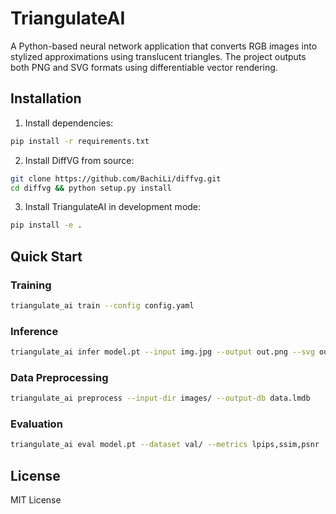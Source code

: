 # TriangulateAI

A Python-based neural network application that converts RGB images into stylized approximations using translucent triangles. The project outputs both PNG and SVG formats using differentiable vector rendering.

## Installation

1. Install dependencies:
```bash
pip install -r requirements.txt
```

2. Install DiffVG from source:
```bash
git clone https://github.com/BachiLi/diffvg.git
cd diffvg && python setup.py install
```

3. Install TriangulateAI in development mode:
```bash
pip install -e .
```

## Quick Start

### Training
```bash
triangulate_ai train --config config.yaml
```

### Inference
```bash
triangulate_ai infer model.pt --input img.jpg --output out.png --svg out.svg
```

### Data Preprocessing
```bash
triangulate_ai preprocess --input-dir images/ --output-db data.lmdb
```

### Evaluation
```bash
triangulate_ai eval model.pt --dataset val/ --metrics lpips,ssim,psnr
```

## License

MIT License